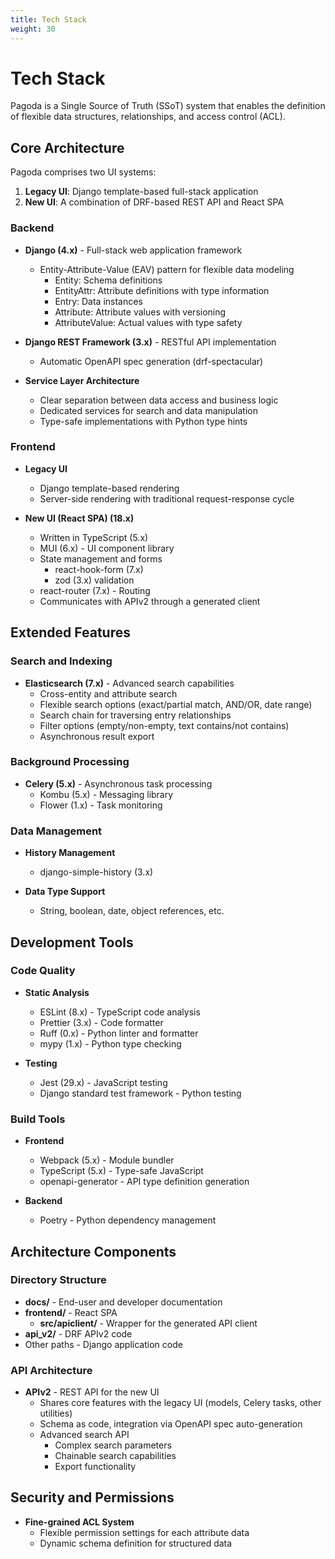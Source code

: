```yaml
---
title: Tech Stack
weight: 30
---
```


# Tech Stack

Pagoda is a Single Source of Truth (SSoT) system that enables the definition of flexible data structures, relationships, and access control (ACL).

## Core Architecture

Pagoda comprises two UI systems:
1. **Legacy UI**: Django template-based full-stack application
2. **New UI**: A combination of DRF-based REST API and React SPA

### Backend

- **Django (4.x)** - Full-stack web application framework
  - Entity-Attribute-Value (EAV) pattern for flexible data modeling
    - Entity: Schema definitions
    - EntityAttr: Attribute definitions with type information
    - Entry: Data instances
    - Attribute: Attribute values with versioning
    - AttributeValue: Actual values with type safety

- **Django REST Framework (3.x)** - RESTful API implementation
  - Automatic OpenAPI spec generation (drf-spectacular)

- **Service Layer Architecture**
  - Clear separation between data access and business logic
  - Dedicated services for search and data manipulation
  - Type-safe implementations with Python type hints

### Frontend

- **Legacy UI**
  - Django template-based rendering
  - Server-side rendering with traditional request-response cycle

- **New UI (React SPA) (18.x)**
  - Written in TypeScript (5.x)
  - MUI (6.x) - UI component library
  - State management and forms
    - react-hook-form (7.x)
    - zod (3.x) validation
  - react-router (7.x) - Routing
  - Communicates with APIv2 through a generated client

## Extended Features

### Search and Indexing

- **Elasticsearch (7.x)** - Advanced search capabilities
  - Cross-entity and attribute search
  - Flexible search options (exact/partial match, AND/OR, date range)
  - Search chain for traversing entry relationships
  - Filter options (empty/non-empty, text contains/not contains)
  - Asynchronous result export

### Background Processing

- **Celery (5.x)** - Asynchronous task processing
  - Kombu (5.x) - Messaging library
  - Flower (1.x) - Task monitoring

### Data Management

- **History Management**
  - django-simple-history (3.x)

- **Data Type Support**
  - String, boolean, date, object references, etc.

## Development Tools

### Code Quality

- **Static Analysis**
  - ESLint (8.x) - TypeScript code analysis
  - Prettier (3.x) - Code formatter
  - Ruff (0.x) - Python linter and formatter
  - mypy (1.x) - Python type checking

- **Testing**
  - Jest (29.x) - JavaScript testing
  - Django standard test framework - Python testing

### Build Tools

- **Frontend**
  - Webpack (5.x) - Module bundler
  - TypeScript (5.x) - Type-safe JavaScript
  - openapi-generator - API type definition generation

- **Backend**
  - Poetry - Python dependency management

## Architecture Components

### Directory Structure

- **docs/** - End-user and developer documentation
- **frontend/** - React SPA
  - **src/apiclient/** - Wrapper for the generated API client
- **api_v2/** - DRF APIv2 code
- Other paths - Django application code

### API Architecture

- **APIv2** - REST API for the new UI
  - Shares core features with the legacy UI (models, Celery tasks, other utilities)
  - Schema as code, integration via OpenAPI spec auto-generation
  - Advanced search API
    - Complex search parameters
    - Chainable search capabilities
    - Export functionality

## Security and Permissions

- **Fine-grained ACL System**
  - Flexible permission settings for each attribute data
  - Dynamic schema definition for structured data
